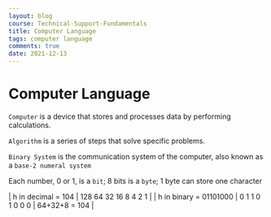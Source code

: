 ```yaml
---
layout: blog
course: Technical-Support-Fundamentals
title: Computer Language
tags: computer language
comments: true
date: 2021-12-13
---
```


# Computer Language

`Computer` is a device that stores and processes data by performing calculations. 

`Algorithm` is a series of steps that solve specific problems. 

`Binary System` is the communication system of the computer, also known as a `base-2 numeral system`

Each number, 0 or 1, is a `bit`; 8 bits is a `byte`; 1 byte can store one character

| h in decimal = 104       | 128  64  32  16  8   4   2   1   |
| h in binary = 01101000    | 0   1   1   0   1   0   0   0   |  64+32+8 = 104   |

